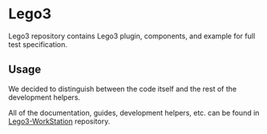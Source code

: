# Lego3

Lego3 repository contains Lego3 plugin, components, and example for full test specification.

## Usage

We decided to distinguish between the code itself and the rest of the development helpers.

All of the documentation, guides, development helpers, etc. can be found in [Lego3-WorkStation](https://github.com/Elyash/Lego3-WorkStation) repository.
